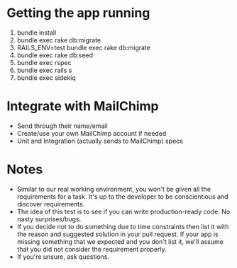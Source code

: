 # Getting the app running

1. bundle install
2. bundle exec rake db:migrate
3. RAILS_ENV=test bundle exec rake db:migrate
4. bundle exec rake db:seed
5. bundle exec rspec
6. bundle exec rails s
7. bundle exec sidekiq

# Integrate with MailChimp
* Send through their name/email
* Create/use your own MailChimp account if needed
* Unit and Integration (actually sends to MailChimp) specs

# Notes
* Similar to our real working environment, you won't be given all the requirements for a task.  It's up to the developer to be conscientious and discover requirements.
* The idea of this test is to see if you can write production-ready code.  No nasty surprises/bugs.
* If you decide not to do something due to time constraints then list it with the reason and suggested solution in your pull request.  If your app is missing something that we expected and you don't list it, we'll assume that you did not consider the requirement properly.
* If you're unsure, ask questions.

